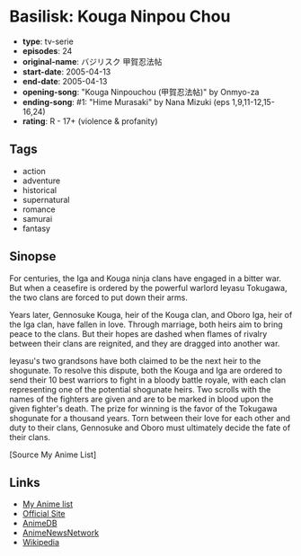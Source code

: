 # Basilisk: Kouga Ninpou Chou

-   **type**: tv-serie
-   **episodes**: 24
-   **original-name**: バジリスク 甲賀忍法帖
-   **start-date**: 2005-04-13
-   **end-date**: 2005-04-13
-   **opening-song**: "Kouga Ninpouchou (甲賀忍法帖)" by Onmyo-za
-   **ending-song**: #1: "Hime Murasaki" by Nana Mizuki (eps 1,9,11-12,15-16,24)
-   **rating**: R - 17+ (violence & profanity)

## Tags

-   action
-   adventure
-   historical
-   supernatural
-   romance
-   samurai
-   fantasy

## Sinopse

For centuries, the Iga and Kouga ninja clans have engaged in a bitter war. But when a ceasefire is ordered by the powerful warlord Ieyasu Tokugawa, the two clans are forced to put down their arms.

Years later, Gennosuke Kouga, heir of the Kouga clan, and Oboro Iga, heir of the Iga clan, have fallen in love. Through marriage, both heirs aim to bring peace to the clans. But their hopes are dashed when flames of rivalry between their clans are reignited, and they are dragged into another war.

Ieyasu's two grandsons have both claimed to be the next heir to the shogunate. To resolve this dispute, both the Kouga and Iga are ordered to send their 10 best warriors to fight in a bloody battle royale, with each clan representing one of the potential shogunate heirs. Two scrolls with the names of the fighters are given and are to be marked in blood upon the given fighter's death. The prize for winning is the favor of the Tokugawa shogunate for a thousand years. Torn between their love for each other and duty to their clans, Gennosuke and Oboro must ultimately decide the fate of their clans.

[Source My Anime List]

## Links

-   [My Anime list](https://myanimelist.net/anime/67/Basilisk__Kouga_Ninpou_Chou)
-   [Official Site](http://www.basilisk.jp/)
-   [AnimeDB](http://anidb.info/perl-bin/animedb.pl?show=anime&aid=2436)
-   [AnimeNewsNetwork](http://www.animenewsnetwork.com/encyclopedia/anime.php?id=4318)
-   [Wikipedia](http://en.wikipedia.org/wiki/Basilisk_%28anime%29)
